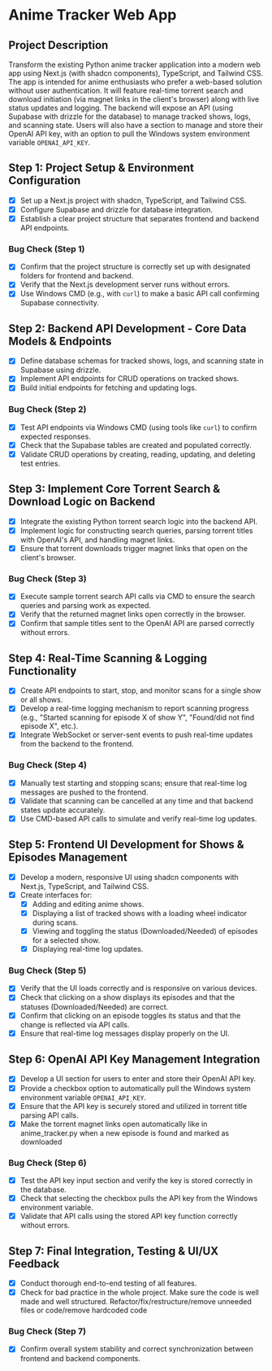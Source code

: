 # Anime Tracker Web App

## Project Description
Transform the existing Python anime tracker application into a modern web app using Next.js (with shadcn components), TypeScript, and Tailwind CSS. The app is intended for anime enthusiasts who prefer a web-based solution without user authentication. It will feature real-time torrent search and download initiation (via magnet links in the client's browser) along with live status updates and logging. The backend will expose an API (using Supabase with drizzle for the database) to manage tracked shows, logs, and scanning state. Users will also have a section to manage and store their OpenAI API key, with an option to pull the Windows system environment variable `OPENAI_API_KEY`.

## Step 1: Project Setup & Environment Configuration
- [x] Set up a Next.js project with shadcn, TypeScript, and Tailwind CSS.
- [x] Configure Supabase and drizzle for database integration.
- [x] Establish a clear project structure that separates frontend and backend API endpoints.

### Bug Check (Step 1)
- [x] Confirm that the project structure is correctly set up with designated folders for frontend and backend.
- [x] Verify that the Next.js development server runs without errors.
- [x] Use Windows CMD (e.g., with `curl`) to make a basic API call confirming Supabase connectivity.

## Step 2: Backend API Development - Core Data Models & Endpoints
- [x] Define database schemas for tracked shows, logs, and scanning state in Supabase using drizzle.
- [x] Implement API endpoints for CRUD operations on tracked shows.
- [x] Build initial endpoints for fetching and updating logs.

### Bug Check (Step 2)
- [x] Test API endpoints via Windows CMD (using tools like `curl`) to confirm expected responses.
- [x] Check that the Supabase tables are created and populated correctly.
- [x] Validate CRUD operations by creating, reading, updating, and deleting test entries.

## Step 3: Implement Core Torrent Search & Download Logic on Backend
- [x] Integrate the existing Python torrent search logic into the backend API.
- [x] Implement logic for constructing search queries, parsing torrent titles with OpenAI's API, and handling magnet links.
- [x] Ensure that torrent downloads trigger magnet links that open on the client's browser.

### Bug Check (Step 3)
- [x] Execute sample torrent search API calls via CMD to ensure the search queries and parsing work as expected.
- [x] Verify that the returned magnet links open correctly in the browser.
- [x] Confirm that sample titles sent to the OpenAI API are parsed correctly without errors.

## Step 4: Real-Time Scanning & Logging Functionality
- [x] Create API endpoints to start, stop, and monitor scans for a single show or all shows.
- [x] Develop a real-time logging mechanism to report scanning progress (e.g., "Started scanning for episode X of show Y", "Found/did not find episode X", etc.).
- [x] Integrate WebSocket or server-sent events to push real-time updates from the backend to the frontend.

### Bug Check (Step 4)
- [x] Manually test starting and stopping scans; ensure that real-time log messages are pushed to the frontend.
- [x] Validate that scanning can be cancelled at any time and that backend states update accurately.
- [x] Use CMD-based API calls to simulate and verify real-time log updates.

## Step 5: Frontend UI Development for Shows & Episodes Management
- [x] Develop a modern, responsive UI using shadcn components with Next.js, TypeScript, and Tailwind CSS.
- [x] Create interfaces for:
  - [x] Adding and editing anime shows.
  - [x] Displaying a list of tracked shows with a loading wheel indicator during scans.
  - [x] Viewing and toggling the status (Downloaded/Needed) of episodes for a selected show.
  - [x] Displaying real-time log updates.

### Bug Check (Step 5)
- [x] Verify that the UI loads correctly and is responsive on various devices.
- [x] Check that clicking on a show displays its episodes and that the statuses (Downloaded/Needed) are correct.
- [x] Confirm that clicking on an episode toggles its status and that the change is reflected via API calls.
- [x] Ensure that real-time log messages display properly on the UI.

## Step 6: OpenAI API Key Management Integration
- [x] Develop a UI section for users to enter and store their OpenAI API key.
- [x] Provide a checkbox option to automatically pull the Windows system environment variable `OPENAI_API_KEY`.
- [x] Ensure that the API key is securely stored and utilized in torrent title parsing API calls.
- [x] Make the torrent magnet links open automatically like in anime_tracker.py when a new episode is found and marked as downloaded

### Bug Check (Step 6)
- [x] Test the API key input section and verify the key is stored correctly in the database.
- [x] Check that selecting the checkbox pulls the API key from the Windows environment variable.
- [x] Validate that API calls using the stored API key function correctly without errors.

## Step 7: Final Integration, Testing & UI/UX Feedback
- [x] Conduct thorough end-to-end testing of all features.
- [x] Check for bad practice in the whole project. Make sure the code is well made and well structured. Refactor/fix/restructure/remove unneeded files or code/remove hardcoded code

### Bug Check (Step 7)
- [x] Confirm overall system stability and correct synchronization between frontend and backend components.
